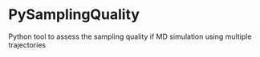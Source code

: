 # PySamplingQuality
Python tool to assess the sampling quality if MD simulation using multiple trajectories
